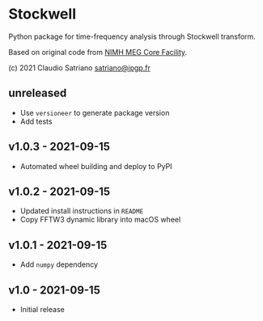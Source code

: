 # Stockwell

Python package for time-frequency analysis through Stockwell transform.

Based on original code from [NIMH MEG Core Facility].

[NIMH MEG Core Facility]: https://kurage.nimh.nih.gov/meglab/Meg/Stockwell.

(c) 2021 Claudio Satriano <satriano@ipgp.fr>


## unreleased
- Use `versioneer` to generate package version
- Add tests


## v1.0.3 - 2021-09-15
- Automated wheel building and deploy to PyPI


## v1.0.2 - 2021-09-15
- Updated install instructions in `README`
- Copy FFTW3 dynamic library into macOS wheel


## v1.0.1 - 2021-09-15
- Add `numpy` dependency


## v1.0 - 2021-09-15
- Initial release
